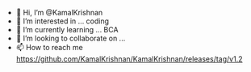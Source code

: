 - 👋 Hi, I’m @KamalKrishnan
- 👀 I’m interested in ... coding
- 🌱 I’m currently learning ... BCA
- 💞️ I’m looking to collaborate on ...
- 📫 How to reach me https://github.com/KamalKrishnan/KamalKrishnan/releases/tag/v1.2

<!---
KamalKrishnan/KamalKrishnan is a ✨ special ✨ repository because its `https://github.com/KamalKrishnan/KamalKrishnan/releases/tag/v1.2` (this file) appears on your GitHub profile.
You can click the Preview link to take a look at your changes.
--->
